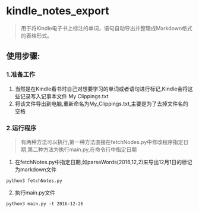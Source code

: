 # kindle_notes_export

> 用于将Kindle电子书上标注的单词，语句自动导出并整理成Markdown格式的表格形式。

## 使用步骤:

### 1.准备工作
1. 当然是在Kindle看书时自己对想要学习的单词或者语句进行标记,Kindle会将这些记录写入记事本文件 My Clippings.txt
2. 将该文件导出到电脑,重新命名为My_Clippings.txt,主要是为了去掉文件名的空格

### 2.运行程序
>有两种方法可以执行,第一种方法直接在fetchNodes.py中修改程序指定日期,第二种方法为执行main.py,在命令行中指定日期

1. 在fetchNotes.py中指定日期,如parseWords(2016,12,2)来导出12月1日的标记为markdown文件
```shell
python3 fetchNotes.py
```
2. 执行main.py文件
```shell
python3 main.py -t 2016-12-26
```